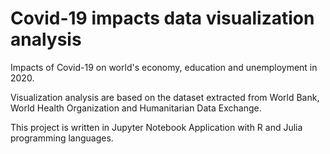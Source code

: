 # Covid-19 impacts data visualization analysis
Impacts of Covid-19 on world's economy, education and unemployment in 2020.

Visualization analysis are based on the dataset extracted from World Bank, World Health Organization and Humanitarian Data Exchange. 

This project is written in Jupyter Notebook Application with R and Julia programming languages.
